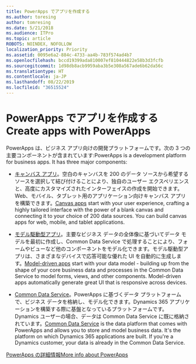 ```yaml
---
title: PowerApps でアプリを作成する
ms.author: toresing
author: tomresing
ms.date: 5/21/2018
ms.audience: ITPro
ms.topic: article
ROBOTS: NOINDEX, NOFOLLOW
localization_priority: Priority
ms.assetid: 0095e6a2-884c-4733-aa4b-783f574ad4b7
ms.openlocfilehash: bccd19399ada810007ef810444822e58b3d3fcfb
ms.sourcegitcommit: 1d98db8acb9959aba3b5e308a567ade6b62da56c
ms.translationtype: HT
ms.contentlocale: ja-JP
ms.lasthandoff: 08/22/2019
ms.locfileid: "36515524"
---
```

# <a name="create-apps-with-powerapps"></a><span data-ttu-id="2d6a7-102">PowerApps でアプリを作成する</span><span class="sxs-lookup"><span data-stu-id="2d6a7-102">Create apps with PowerApps</span></span>

<span data-ttu-id="2d6a7-p101">PowerApps は、ビジネス アプリ向けの開発プラットフォームです。次の 3 つの主要コンポーネントが含まれています:</span><span class="sxs-lookup"><span data-stu-id="2d6a7-p101">PowerApps is a development platform for business apps. It has three major components:</span></span> 
  
- <span data-ttu-id="2d6a7-p102">[キャンバス アプリ](https://go.microsoft.com/fwlink/?linkid=874495)。空白のキャンバスを 200 のデータ ソースから希望するソースを選択して結び付けることにより、独自のユーザー エクスペリエンスと、高度にカスタマイズされたインターフェイスの作成を開始できます。Web、モバイル、タブレット用のアプリケーション向けキャンバス アプリを構築できます。</span><span class="sxs-lookup"><span data-stu-id="2d6a7-p102">[Canvas apps](https://go.microsoft.com/fwlink/?linkid=874495) start with your user experience, crafting a highly tailored interface with the power of a blank canvas and connecting it to your choice of 200 data sources. You can build canvas apps for web, mobile, and tablet applications.</span></span> 
    
- <span data-ttu-id="2d6a7-p103">[モデル駆動型アプリ](https://go.microsoft.com/fwlink/?linkid=874496)。主要なビジネス データの全体像に基づいてデータ モデルを最初に作成し、Common Data Service で処理することにより、フォームやビューなど他のコンポーネントをモデル化できます。モデル駆動型アプリは、さまざまなデバイスで応答可能な優れた UI を自動的に生成します。</span><span class="sxs-lookup"><span data-stu-id="2d6a7-p103">[Model-driven apps](https://go.microsoft.com/fwlink/?linkid=874496) start with your data model - building up from the shape of your core business data and processes in the Common Data Service to model forms, views, and other components. Model-driven apps automatically generate great UI that is responsive across devices.</span></span> 
    
- <span data-ttu-id="2d6a7-p104">[Common Data Service](https://go.microsoft.com/fwlink/?linkid=874497)。PowerApps に基づくデータ プラットフォームで、ビジネス データを格納し、モデル化できます。Dynamics 365 アプリケーションを構築する際に基盤となっているプラットフォームです。Dynamics ユーザーの場合、データは Common Data Service に既に格納されています。</span><span class="sxs-lookup"><span data-stu-id="2d6a7-p104">[Common Data Service](https://go.microsoft.com/fwlink/?linkid=874497) is the data platform that comes with PowerApps and allows you to store and model business data. It's the platform on which Dynamics 365 applications are built. If you're a Dynamics customer, your data is already in the Common Data Service.</span></span> 
    
[<span data-ttu-id="2d6a7-112">PowerApps の詳細情報</span><span class="sxs-lookup"><span data-stu-id="2d6a7-112">More info about PowerApps</span></span>](https://go.microsoft.com/fwlink/?linkid=874498)
  

